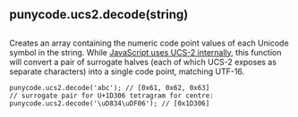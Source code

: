 ## punycode.ucs2.decode(string)

## 

Creates an array containing the numeric code point values of each Unicode
symbol in the string. While [JavaScript uses UCS-2
internally][0], this function
will convert a pair of surrogate halves (each of which UCS-2 exposes as
separate characters) into a single code point, matching UTF-16\.

    punycode.ucs2.decode('abc'); // [0x61, 0x62, 0x63]
    // surrogate pair for U+1D306 tetragram for centre:
    punycode.ucs2.decode('\uD834\uDF06'); // [0x1D306]



[0]: http://mathiasbynens.be/notes/javascript-encoding